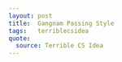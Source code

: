 ```yaml
---
layout: post
title:  Gangnam Passing Style
tags:   terriblecsidea
quote:
  source: Terrible CS Idea
---
```


